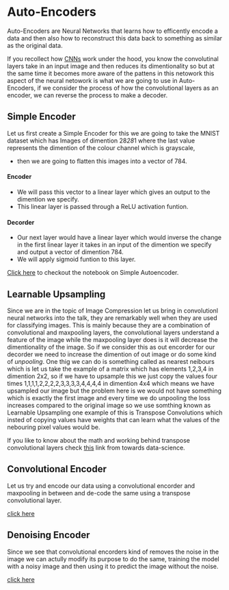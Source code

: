 # Auto-Encoders

Auto-Encoders are Neural Networks that learns how to efficently encode a data and then also how to reconstruct this data back to something as similar as the original data.

If you recollect how [CNNs](https://github.com/abhijitramesh/cnn-under-the-hood) work under the hood, you know the convolutinal layers take in an input image and then reduces its dimentionality so but at the same time it becomes more aware of the pattens in this netowork this aspect of the neural netowork is what we are going to use in Auto-Encoders, if we consider the process of how the convolutional layers as an encoder, we can reverse the process to make a decoder.

## Simple Encoder 

Let us first create a Simple Encoder for this we are going to take the MNIST dataset which has Images of dimention 28*28*1 where the last value represents the dimention of the colour channel which is grayscale, 

* then we are going to flatten this images into a vector of 784.
#### Encoder
* We will pass this vector to a linear layer which gives an output to the dimention we specify.
* This linear layer is passed through a ReLU activation funtion.
#### Decorder
* Our next layer would have a linear layer which would inverse the change in the first linear layer it takes in an input of the dimention we specify and output a vector of dimention 784.
* We will apply sigmoid funtion to this layer.

[Click here](https://github.com/abhijitramesh/Auto-Encoders/blob/master/Simple_Autoencoder.ipynb) to checkout the notebook on Simple Autoencoder.

## Learnable Upsampling
Since we are in the topic of Image Compression let us bring in convolutionl neural networks into the talk, they are remarkably well when they are used for classifying images. This is mainly because they are a combination of convolutional and maxpooling layers, the convolutional layers understand a feature of the image while the maxpooling layer does is it will decrease the dimentionality of the image. So if we consider this as out encorder for our decorder we need to increase the dimention of out image or do some kind of _unpooling_. One thig we can do is something called as nearest neibours which is let us take the example of a matrix which has elements 1,2,3,4 in dimention 2x2, so if we have to upsample this we just copy the values four times 1,1,1,1,2,2,2,2,3,3,3,3,4,4,4,4 in dimention 4x4 which means we have upsampled our image but the problem here is we would not have something which is exactly the first image and every time we do unpooling the loss increases compared to the original image so we use somthing known as Learnable Upsampling one example of this is Transpose Convolutions which insted of copying values have weights that can learn what the values of the nebouring pixel values would be.

If you like to know about the math and working behind transpose convolutional layers check [this](https://towardsdatascience.com/what-is-transposed-convolutional-layer-40e5e6e31c11) link from towards data-science.

## Convolutional Encoder

Let us try and encode our data using a convolutional encorder and maxpooling in between and de-code the same using a transpose convolutional layer.

[click here](https://github.com/abhijitramesh/Auto-Encoders/blob/master/Convolutional_Autoencoder_Exercise.ipynb)

## Denoising Encoder
Since we see that convolutional encorders kind of removes the noise in the image we can actully modify its purpose to do the same, training the model with a noisy image and then using it to predict the image without the noise.

[click here](https://github.com/abhijitramesh/Auto-Encoders/blob/master/Denoising_Autoencoder.ipynb)
